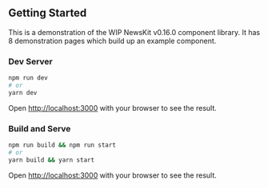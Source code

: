 ## Getting Started

This is a demonstration of the WIP NewsKit v0.16.0 component library. It has 8 demonstration pages which build up an example component.

### Dev Server

```bash
npm run dev
# or
yarn dev
```

Open [http://localhost:3000](http://localhost:3000) with your browser to see the result.

### Build and Serve

```bash
npm run build && npm run start
# or
yarn build && yarn start
```

Open [http://localhost:3000](http://localhost:3000) with your browser to see the result.
